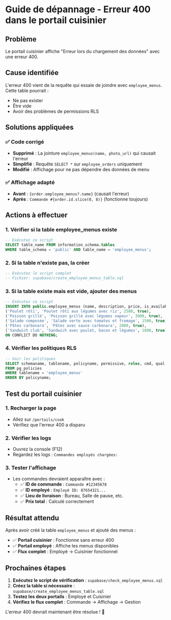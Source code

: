 # Guide de dépannage - Erreur 400 dans le portail cuisinier

## Problème
Le portail cuisinier affiche "Erreur lors du chargement des données" avec une erreur 400.

## Cause identifiée
L'erreur 400 vient de la requête qui essaie de joindre avec `employee_menus`. Cette table pourrait :
- Ne pas exister
- Être vide
- Avoir des problèmes de permissions RLS

## Solutions appliquées

### ✅ Code corrigé
- **Supprimé** : La jointure `employee_menus(name, photo_url)` qui causait l'erreur
- **Simplifié** : Requête `SELECT *` sur `employee_orders` uniquement
- **Modifié** : Affichage pour ne pas dépendre des données de menu

### ✅ Affichage adapté
- **Avant** : `{order.employee_menus?.name}` (causait l'erreur)
- **Après** : `Commande #{order.id.slice(0, 8)}` (fonctionne toujours)

## Actions à effectuer

### 1. Vérifier si la table employee_menus existe
```sql
-- Exécutez ce script
SELECT table_name FROM information_schema.tables 
WHERE table_schema = 'public' AND table_name = 'employee_menus';
```

### 2. Si la table n'existe pas, la créer
```sql
-- Exécutez le script complet
-- Fichier: supabase/create_employee_menus_table.sql
```

### 3. Si la table existe mais est vide, ajouter des menus
```sql
-- Exécutez ce script
INSERT INTO public.employee_menus (name, description, price, is_available) VALUES
('Poulet rôti', 'Poulet rôti aux légumes avec riz', 2500, true),
('Poisson grillé', 'Poisson grillé avec légumes vapeur', 3000, true),
('Salade composée', 'Salade verte avec tomates et fromage', 1500, true),
('Pâtes carbonara', 'Pâtes avec sauce carbonara', 2000, true),
('Sandwich club', 'Sandwich avec poulet, bacon et légumes', 1800, true)
ON CONFLICT DO NOTHING;
```

### 4. Vérifier les politiques RLS
```sql
-- Voir les politiques
SELECT schemaname, tablename, policyname, permissive, roles, cmd, qual
FROM pg_policies 
WHERE tablename = 'employee_menus'
ORDER BY policyname;
```

## Test du portail cuisinier

### 1. Recharger la page
- Allez sur `/portails/cook`
- Vérifiez que l'erreur 400 a disparu

### 2. Vérifier les logs
- Ouvrez la console (F12)
- Regardez les logs : `Commandes employés chargées:`

### 3. Tester l'affichage
- Les commandes devraient apparaître avec :
  - ✅ **ID de commande** : `Commande #12345678`
  - ✅ **ID employé** : `Employé ID: 87654321...`
  - ✅ **Lieu de livraison** : Bureau, Salle de pause, etc.
  - ✅ **Prix total** : Calculé correctement

## Résultat attendu

Après avoir créé la table `employee_menus` et ajouté des menus :
- ✅ **Portail cuisinier** : Fonctionne sans erreur 400
- ✅ **Portail employé** : Affiche les menus disponibles
- ✅ **Flux complet** : Employé → Cuisinier fonctionnel

## Prochaines étapes

1. **Exécutez le script de vérification** : `supabase/check_employee_menus.sql`
2. **Créez la table si nécessaire** : `supabase/create_employee_menus_table.sql`
3. **Testez les deux portails** : Employé et Cuisinier
4. **Vérifiez le flux complet** : Commande → Affichage → Gestion

L'erreur 400 devrait maintenant être résolue ! 🎉



